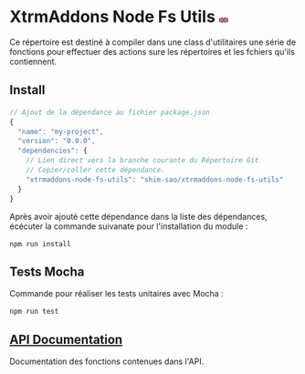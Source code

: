 # XtrmAddons Node Fs Utils [![en-GB](https://github.com/shim-sao/XtrmAddons-Batch/blob/master/MySQLBatchBackup/images/united-kingdom-flag-icon-16.png)](README.md)

Ce répertoire est destiné à compiler dans une class d'utilitaires une série de fonctions pour effectuer des actions sure les répertoires et les fchiers qu'ils contiennent.

## Install

```js
// Ajout de la dépendance au fichier package.json
{
  "name": "my-project",
  "version": "0.0.0",
  "dependencies": {
    // Lien direct vers la branche courante du Répertoire Git
    // Copier/coller cette dépendance.
    "xtrmaddons-node-fs-utils": "shim-sao/xtrmaddons-node-fs-utils"
  }
}
```

Après avoir ajouté cette dépendance dans la liste des dépendances, écécuter la commande suivanate pour l'installation du module :

```batch
npm run install
```

## Tests Mocha

Commande pour réaliser les tests unitaires avec Mocha :

```batch
npm run test
```

## [API Documentation](docs/README.fr-FR.md)

Documentation des fonctions contenues dans l'API.
